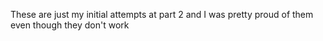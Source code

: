 These are just my initial attempts at part 2 and I was pretty proud of them even though they don't work
